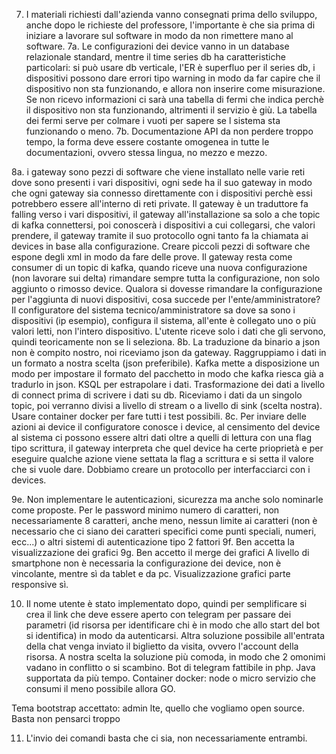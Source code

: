 7. I materiali richiesti dall'azienda vanno consegnati prima dello sviluppo, anche dopo le richieste del professore, l'importante è che sia prima di iniziare a lavorare sul software in modo da non rimettere mano al software.
7a. Le configurazioni dei device vanno in un database relazionale standard, mentre il time series db ha caratteristiche particolari: si può usare db verticale, l'ER è superfluo per il series db, i dispositivi possono dare errori tipo warning in modo da far capire che il dispositivo non sta funzionando, e allora non inserire come misurazione. Se non ricevo informazioni ci sarà una tabella di fermi che indica perchè il dispositivo non sta funzionando, altrimenti il servizio è giù. La tabella dei fermi serve per colmare i vuoti per sapere se l sistema sta funzionando o meno.
7b. Documentazione API da non perdere troppo tempo, la forma deve essere costante omogenea in tutte le documentazioni, ovvero stessa lingua, no mezzo e mezzo.

8a. i gateway sono pezzi di software che viene installato nelle varie reti dove sono presenti i vari dispositivi, ogni sede ha il suo gateway in modo che ogni gateway sia connesso direttamente con i dispositivi perchè essi potrebbero essere all'interno di reti private. Il gateway è un traduttore fa falling verso i vari dispositivi, il gateway all'installazione sa solo a che topic di kafka connettersi, poi conoscerà i dispositivi a cui collegarsi, che valori prendere, il gateway tramite il suo protocollo ogni tanto fa la chiamata ai devices in base alla configurazione. Creare piccoli pezzi di software che espone degli xml in modo da fare delle prove. 
Il gateway resta come consumer di un topic di kafka, quando riceve una nuova configurazione (non lavorare sui delta) rimandare sempre tutta la configurazione, non solo aggiunto o rimosso device. 
Qualora si dovesse rimandare la configurazione per l'aggiunta di nuovi dispositivi, cosa succede per l'ente/amministratore? Il configuratore del sistema tecnico/amministratore sa dove sa sono i dispositivi (ip esempio), configura il sistema, all'ente è collegato uno o più valori letti, non l'intero dispositivo.
L'utente riceve solo i dati che gli servono, quindi teoricamente non se li seleziona.
8b. La traduzione da binario a json non è compito nostro, noi riceviamo json da gateway. Raggruppiamo i dati in un formato a nostra scelta (json preferibile). Kafka mette a disposizione un modo per impostare il formato del pacchetto in modo che kafka riesca già a tradurlo in json. KSQL per estrapolare i dati. Trasformazione dei dati a livello di connect prima di scrivere i dati su db. Riceviamo i dati da un singolo topic, poi verranno divisi a livello di stream o a livello di sink (scelta nostra). Usare container docker per fare tutti i test possibili.
8c. Per inviare delle azioni ai device il configuratore conosce i device, al censimento del device al sistema ci possono essere altri dati oltre a quelli di lettura con una flag tipo scrittura, il gateway interpreta che quel device ha certe prioprietà e per eseguire qualche azione viene settata la flag a scrittura e si setta il valore che si vuole dare. Dobbiamo creare un protocollo per interfacciarci con i devices.

9e. Non implementare le autenticazioni, sicurezza ma anche solo nominarle come proposte.
Per le password minimo numero di caratteri, non necessariamente 8 caratteri, anche meno, nessun limite ai caratteri (non è necessario che ci siano dei caratteri specifici come punti speciali, numeri, ecc...) o altri sistemi di autenticazione tipo 2 fattori
9f. Ben accetta la visualizzazione dei grafici
9g. Ben accetto il merge dei grafici
A livello di smartphone non è necessaria la configurazione dei device, non è vincolante, mentre sì da tablet e da pc. Visualizzazione grafici parte responsive sì.

10. Il nome utente è stato implementato dopo, quindi per semplificare si crea il link che deve essere aperto con telegram per passare dei parametri (id risorsa per identificare chi è in modo che allo start del bot si identifica) in modo da autenticarsi. Altra soluzione possibile all'entrata della chat venga inviato il biglietto da visita, ovvero l'account della risorsa. A nostra scelta la soluzione più comoda, in modo che 2 omonimi vadano in conflitto o si scambino. Bot di telegram fattibile in php. Java supportata da più tempo. Container docker: node o micro servizio che consumi il meno possibile allora GO.

Tema bootstrap accettato: admin lte, quello che vogliamo open source. Basta non pensarci troppo

11. L'invio dei comandi basta che ci sia, non necessariamente entrambi.